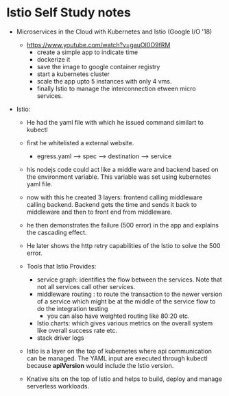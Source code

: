 # Istio Self Study notes
* Microservices in the Cloud with Kubernetes and Istio (Google I/O '18)
  * https://www.youtube.com/watch?v=gauOI0O9fRM
    * create a simple app to indicate time
    * dockerize it
    * save the image to google container registry
    * start a kubernetes cluster
    * scale the app upto 5 instances with only 4 vms.
    * finally Istio to manage the interconnection etween micro services.  

 * Istio:
   * He had the yaml file with which he issued command similart to kubectl
   * first he whitelisted a external website.
     * egress.yaml --> spec --> destination --> service
   * his nodejs code could act like a middle ware and backend based on the environment variable. This variable was set using kubernetes yaml file.
   * now with this he created 3 layers: frontend calling middleware calling backend. Backend gets the time and sends it back to middleware and then to front end from middleware.
   * he then demonstrates the failure (500 error) in the app and explains the cascading effect.
   * He later shows the http retry capabilities of the Istio to solve the 500 error. 
   * Tools that Istio Provides:
     * service graph: identifies the flow between the services. Note that not all services call other services.
     * middleware routing : to route the transaction to the newer version of a service which might be at the middle of the service flow to do the integration testing
       * you can also have weighted routing  like 80:20 etc.
     * Istio charts: which gives various metrics on the overall system like overall success rate etc.
     * stack driver logs
     
   * Istio is a layer on the top of kubernetes where api communication can be managed. The YAML input are executed through kubectl because **apiVersion** would include the Istio version.
   * Knative sits on the top of Istio and helps to build, deploy and manage serverless workloads.
